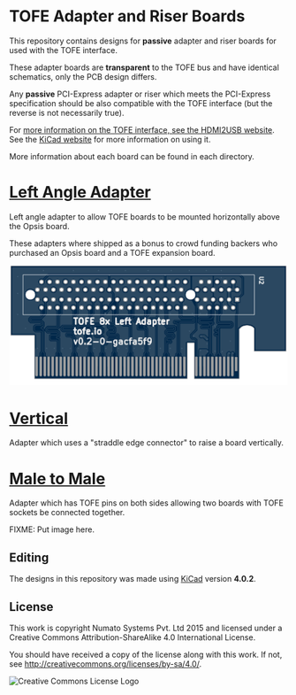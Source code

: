# TOFE Adapter and Riser Boards

This repository contains designs for **passive** adapter and riser boards for
used with the TOFE interface.

These adapter boards are **transparent** to the TOFE bus and have identical
schematics, only the PCB design differs.

Any **passive** PCI-Express adapter or riser which meets the PCI-Express
specification should be also compatible with the TOFE interface (but the
reverse is not necessarily true).

For [more information on the TOFE interface, see the HDMI2USB website](http://hdmi2usb.tv/tofe).
See the [KiCad website](http://kicad-pcb.org/) for more information on using it.

More information about each board can be found in each directory.

# [Left Angle Adapter](left-angle)

Left angle adapter to allow TOFE boards to be mounted horizontally above the
Opsis board.

These adapters where shipped as a bonus to crowd funding backers who purchased
an Opsis board and a TOFE expansion board.

![gerberlook.org render of left-angle adapter](left-angle/img/tofe-left-angle.png)

# [Vertical](vertical)

Adapter which uses a "straddle edge connector" to raise a board vertically.


# [Male to Male](male-to-male)

Adapter which has TOFE pins on both sides allowing two boards with TOFE sockets
be connected together.

FIXME: Put image here.

## Editing

The designs in this repository was made using
[KiCad](http://www.kicad-pcb.org/) version **4.0.2**.

## License

This work is copyright Numato Systems Pvt. Ltd 2015 and licensed under a
Creative Commons Attribution-ShareAlike 4.0 International License.

You should have received a copy of the license along with this
work.  If not, see <http://creativecommons.org/licenses/by-sa/4.0/>.

![Creative Commons License Logo](https://i.creativecommons.org/l/by-sa/4.0/88x31.png)
